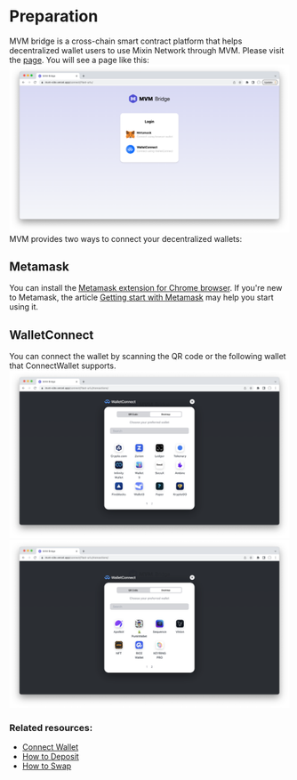 # Preparation
MVM bridge is a cross-chain smart contract platform that helps decentralized wallet users to use Mixin Network through MVM.
Please visit the [page](https://bridge.mvm.app/). You will see a page like this:
![Homepage](./homepage.png)
MVM provides two ways to connect your decentralized wallets:
## Metamask
You can install the [Metamask extension for Chrome browser](https://chrome.google.com/webstore/detail/metamask/nkbihfbeogaeaoehlefnkodbefgpgknn). If you're new to Metamask, the article [Getting start with Metamask](https://metamask.zendesk.com/hc/en-us/articles/360015489531-Getting-started-with-MetaMask) may help you start using it.
## WalletConnect
You can connect the wallet by scanning the QR code or the following wallet that ConnectWallet supports.
![Supported wallets 1](./Connectwallet1.png)
![Supported wallets 2](./Connectwallet2.png)

### Related resources:
* [Connect Wallet](../ConnectWallet/README.md)
* [How to Deposit](../Deposit/README.md)
* [How to Swap](../Swap/README.md)